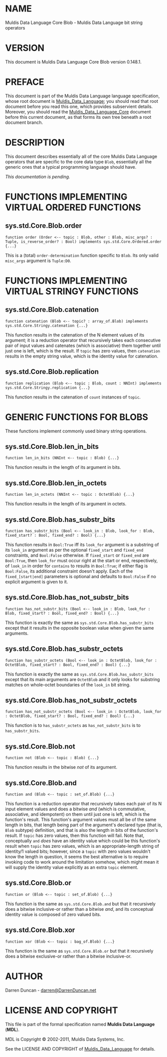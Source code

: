 # NAME

Muldis Data Language Core Blob - Muldis Data Language bit string operators

# VERSION

This document is Muldis Data Language Core Blob version 0.148.1.

# PREFACE

This document is part of the Muldis Data Language language specification, whose root
document is [Muldis_Data_Language](Muldis_Data_Language.md); you should read that root document before
you read this one, which provides subservient details.  Moreover, you
should read the [Muldis_Data_Language_Core](Muldis_Data_Language_Core.md) document before this current
document, as that forms its own tree beneath a root document branch.

# DESCRIPTION

This document describes essentially all of the core Muldis Data Language operators that
are specific to the core data type `Blob`, essentially all the generic
ones that a typical programming language should have.

*This documentation is pending.*

# FUNCTIONS IMPLEMENTING VIRTUAL ORDERED FUNCTIONS

## sys.std.Core.Blob.order

`function order (Order <-- topic : Blob,
other : Blob, misc_args? : Tuple, is_reverse_order? : Bool)
implements sys.std.Core.Ordered.order {...}`

This is a (total) `order-determination` function specific to `Blob`.  Its
only valid `misc_args` argument is `Tuple:D0`.

# FUNCTIONS IMPLEMENTING VIRTUAL STRINGY FUNCTIONS

## sys.std.Core.Blob.catenation

`function catenation (Blob <--
topic? : array_of.Blob) implements sys.std.Core.Stringy.catenation {...}`

This function results in the catenation of the N element values of its
argument; it is a reduction operator that recursively takes each
consecutive pair of input values and catenates (which is associative) them
together until just one is left, which is the result.  If `topic` has zero
values, then `catenation` results in the empty string value, which is the
identity value for catenation.

## sys.std.Core.Blob.replication

`function replication (Blob <-- topic : Blob,
count : NNInt) implements sys.std.Core.Stringy.replication {...}`

This function results in the catenation of `count` instances of `topic`.

# GENERIC FUNCTIONS FOR BLOBS

These functions implement commonly used binary string operations.

## sys.std.Core.Blob.len_in_bits

`function len_in_bits (NNInt <-- topic : Blob) {...}`

This function results in the length of its argument in bits.

## sys.std.Core.Blob.len_in_octets

`function len_in_octets (NNInt <-- topic : OctetBlob) {...}`

This function results in the length of its argument in octets.

## sys.std.Core.Blob.has_substr_bits

`function has_substr_bits (Bool <-- look_in : Blob,
look_for : Blob, fixed_start? : Bool, fixed_end? : Bool) {...}`

This function results in `Bool:True` iff its `look_for` argument is a
substring of its `look_in` argument as per the optional `fixed_start` and
`fixed_end` constraints, and `Bool:False` otherwise.  If `fixed_start`
or `fixed_end` are `Bool:True`, then `look_for` must occur right at the
start or end, respectively, of `look_in` in order for `contains` to
results in `Bool:True`; if either flag is `Bool:False`, its additional
constraint doesn't apply.  Each of the `fixed_[start|end]` parameters is
optional and defaults to `Bool:False` if no explicit argument is given to
it.

## sys.std.Core.Blob.has_not_substr_bits

`function has_not_substr_bits (Bool <-- look_in : Blob,
look_for : Blob, fixed_start? : Bool, fixed_end? : Bool) {...}`

This function is exactly the same as `sys.std.Core.Blob.has_substr_bits`
except that it results in the opposite boolean value when given the same
arguments.

## sys.std.Core.Blob.has_substr_octets

`function has_substr_octets (Bool <-- look_in : OctetBlob,
look_for : OctetBlob, fixed_start? : Bool, fixed_end? : Bool) {...}`

This function is exactly the same as `sys.std.Core.Blob.has_substr_bits`
except that its main arguments are `OctetBlob` and it only looks for
substring matches on whole-octet boundaries of the `look_in` bit string.

## sys.std.Core.Blob.has_not_substr_octets

`function has_not_substr_octets (Bool <-- look_in : OctetBlob,
look_for : OctetBlob, fixed_start? : Bool, fixed_end? : Bool) {...}`

This function is to `has_substr_octets` as `has_not_substr_bits` is to
`has_substr_bits`.

## sys.std.Core.Blob.not

`function not (Blob <-- topic : Blob) {...}`

This function results in the bitwise *not* of its argument.

## sys.std.Core.Blob.and

`function and (Blob <-- topic : set_of.Blob) {...}`

This function is a reduction operator that recursively takes each pair of
its N input element values and does a bitwise *and* (which is commutative,
associative, and idempotent) on them until just one is left, which is the
function's result.  This function's argument values must all be of the same
length in bits, that length being part of the argument's declared type
(that is, `Blob` subtype) definition, and that is also the length in bits
of the function's result.  If `topic` has zero values, then this function
will fail.  Note that, conceptually `and` *does* have an identity value
which could be this function's result when `topic` has zero values, which
is an appropriate-length string of identity/1 valued bits; however, since a
`topic` with zero values wouldn't know the length in question, it seems
the best alternative is to require invoking code to work around the
limitation somehow, which might mean it will supply the identity value
explicitly as an extra `topic` element.

## sys.std.Core.Blob.or

`function or (Blob <-- topic : set_of.Blob) {...}`

This function is the same as `sys.std.Core.Blob.and` but that it
recursively does a bitwise inclusive-or rather than a bitwise *and*, and
its conceptual identity value is composed of zero valued bits.

## sys.std.Core.Blob.xor

`function xor (Blob <-- topic : bag_of.Blob) {...}`

This function is the same as `sys.std.Core.Blob.or` but that it
recursively does a bitwise exclusive-or rather than a bitwise inclusive-or.

# AUTHOR

Darren Duncan - darren@DarrenDuncan.net

# LICENSE AND COPYRIGHT

This file is part of the formal specification named
**Muldis Data Language** (**MDL**).

MDL is Copyright © 2002-2011, Muldis Data Systems, Inc.

See the LICENSE AND COPYRIGHT of [Muldis_Data_Language](Muldis_Data_Language.md) for details.

